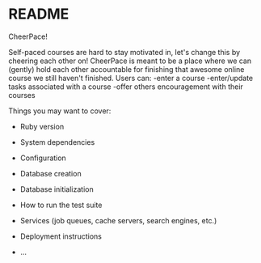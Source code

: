 # README

CheerPace!

Self-paced courses are hard to stay motivated in, let's change this by cheering each other on!  CheerPace is meant to be a place where we can (gently) hold each other accountable for finishing that awesome online course we still haven't finished. Users can:
	-enter a course
	-enter/update tasks associated with a course
	-offer others encouragement with their courses

Things you may want to cover:

* Ruby version

* System dependencies

* Configuration

* Database creation

* Database initialization

* How to run the test suite

* Services (job queues, cache servers, search engines, etc.)

* Deployment instructions

* ...
